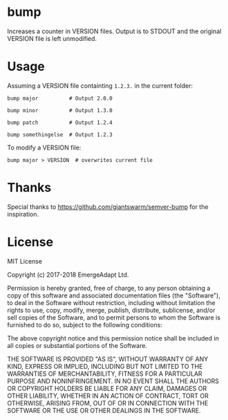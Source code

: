 # bump

Increases a counter in VERSION files. Output is to STDOUT and the original VERSION file is left unmodified.

# Usage

Assuming a VERSION file containting `1.2.3.` in the current folder:

    bump major          # Output 2.0.0

    bump minor          # Output 1.3.0

    bump patch          # Output 1.2.4

    bump somethingelse  # Output 1.2.3

To modify a VERSION file:

    bump major > VERSION  # overwrites current file

# Thanks

Special thanks to https://github.com/giantswarm/semver-bump for the inspiration.

# License

MIT License

Copyright (c) 2017-2018 EmergeAdapt Ltd.

Permission is hereby granted, free of charge, to any person obtaining a copy
of this software and associated documentation files (the "Software"), to deal
in the Software without restriction, including without limitation the rights
to use, copy, modify, merge, publish, distribute, sublicense, and/or sell
copies of the Software, and to permit persons to whom the Software is
furnished to do so, subject to the following conditions:

The above copyright notice and this permission notice shall be included in all
copies or substantial portions of the Software.

THE SOFTWARE IS PROVIDED "AS IS", WITHOUT WARRANTY OF ANY KIND, EXPRESS OR
IMPLIED, INCLUDING BUT NOT LIMITED TO THE WARRANTIES OF MERCHANTABILITY,
FITNESS FOR A PARTICULAR PURPOSE AND NONINFRINGEMENT. IN NO EVENT SHALL THE
AUTHORS OR COPYRIGHT HOLDERS BE LIABLE FOR ANY CLAIM, DAMAGES OR OTHER
LIABILITY, WHETHER IN AN ACTION OF CONTRACT, TORT OR OTHERWISE, ARISING FROM,
OUT OF OR IN CONNECTION WITH THE SOFTWARE OR THE USE OR OTHER DEALINGS IN THE
SOFTWARE.
